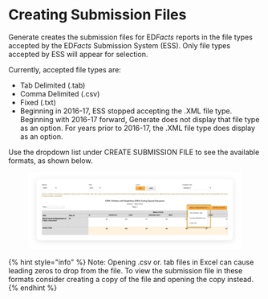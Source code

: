 # Creating Submission Files

Generate creates the submission files for E&#x44;_&#x46;acts_ reports in the file types accepted by the E&#x44;_&#x46;acts_ Submission System (ESS). Only file types accepted by ESS will appear for selection.

Currently, accepted file types are:

* Tab Delimited (.tab)
* Comma Delimited (.csv)
* Fixed (.txt)
* Beginning in 2016-17, ESS stopped accepting the .XML file type. Beginning with 2016-17 forward, Generate does not display that file type as an option. For years prior to 2016-17, the .XML file type does display as an option.

Use the dropdown list under CREATE SUBMISSION FILE to see the available formats, as shown below.

<figure><img src="../../../.gitbook/assets/image (124).png" alt=""><figcaption></figcaption></figure>

{% hint style="info" %}
Note: Opening .csv or. tab files in Excel can cause leading zeros to drop from the file. To view the submission file in these formats consider creating a copy of the file and opening the copy instead.
{% endhint %}
